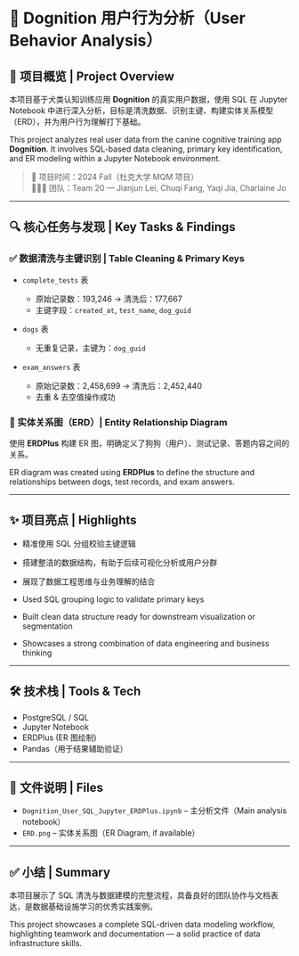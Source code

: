 # 🐶 Dognition 用户行为分析（User Behavior Analysis）

## 📌 项目概览 | Project Overview

本项目基于犬类认知训练应用 **Dognition** 的真实用户数据，使用 SQL 在 Jupyter Notebook 中进行深入分析，目标是清洗数据、识别主键、构建实体关系模型（ERD），并为用户行为理解打下基础。

This project analyzes real user data from the canine cognitive training app **Dognition**. It involves SQL-based data cleaning, primary key identification, and ER modeling within a Jupyter Notebook environment.

> 📅 项目时间：2024 Fall（杜克大学 MQM 项目）  
> 🧑‍🤝‍🧑 团队：Team 20 — Jianjun Lei, Chuqi Fang, Yaqi Jia, Charlaine Jo

---

## 🔍 核心任务与发现 | Key Tasks & Findings

### ✅ 数据清洗与主键识别 | Table Cleaning & Primary Keys

- `complete_tests` 表  
  - 原始记录数：193,246 → 清洗后：177,667  
  - 主键字段：`created_at`, `test_name`, `dog_guid`

- `dogs` 表  
  - 无重复记录，主键为：`dog_guid`

- `exam_answers` 表  
  - 原始记录数：2,458,699 → 清洗后：2,452,440  
  - 去重 & 去空值操作成功

### 🧩 实体关系图（ERD）| Entity Relationship Diagram

使用 **ERDPlus** 构建 ER 图，明确定义了狗狗（用户）、测试记录、答题内容之间的关系。  

ER diagram was created using **ERDPlus** to define the structure and relationships between dogs, test records, and exam answers.

---

## ✨ 项目亮点 | Highlights

- 精准使用 SQL 分组校验主键逻辑  
- 搭建整洁的数据结构，有助于后续可视化分析或用户分群  
- 展现了数据工程思维与业务理解的结合

- Used SQL grouping logic to validate primary keys  
- Built clean data structure ready for downstream visualization or segmentation  
- Showcases a strong combination of data engineering and business thinking

---

## 🛠️ 技术栈 | Tools & Tech

- PostgreSQL / SQL  
- Jupyter Notebook  
- ERDPlus (ER 图绘制)  
- Pandas（用于结果辅助验证）

---

## 📁 文件说明 | Files

- `Dognition_User_SQL_Jupyter_ERDPlus.ipynb` – 主分析文件（Main analysis notebook）  
- `ERD.png` – 实体关系图（ER Diagram, if available）

---

## ✅ 小结 | Summary

本项目展示了 SQL 清洗与数据建模的完整流程，具备良好的团队协作与文档表达，是数据基础设施学习的优秀实践案例。

This project showcases a complete SQL-driven data modeling workflow, highlighting teamwork and documentation — a solid practice of data infrastructure skills.

